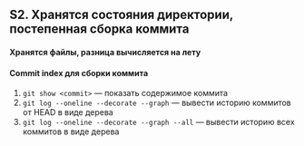 ## S2. Хранятся состояния директории, постепенная сборка коммита
#### Хранятся файлы, разница вычисляется на лету
#### Commit index для сборки коммита
1. `git show <commit>` — показать содержимое коммита
2. `git log --oneline --decorate --graph` — вывести историю коммитов от HEAD в виде дерева
3. `git log --oneline --decorate --graph --all` — вывести историю всех коммитов в виде дерева
